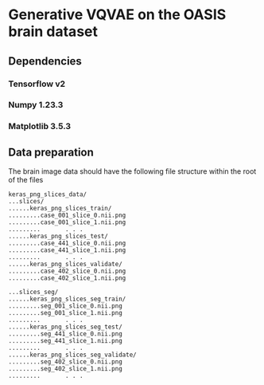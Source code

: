 # Generative VQVAE on the OASIS brain dataset




## Dependencies

### Tensorflow v2
### Numpy 1.23.3
### Matplotlib 3.5.3

## Data preparation

The brain image data should have the following file structure within the root of the files

```
keras_png_slices_data/
...slices/
......keras_png_slices_train/
.........case_001_slice_0.nii.png
.........case_001_slice_1.nii.png
.........       . . . 
......keras_png_slices_test/
.........case_441_slice_0.nii.png
.........case_441_slice_1.nii.png
.........       . . . 
......keras_png_slices_validate/
.........case_402_slice_0.nii.png
.........case_402_slice_1.nii.png

...slices_seg/
......keras_png_slices_seg_train/
.........seg_001_slice_0.nii.png
.........seg_001_slice_1.nii.png
.........       . . . 
......keras_png_slices_seg_test/
.........seg_441_slice_0.nii.png
.........seg_441_slice_1.nii.png
.........       . . . 
......keras_png_slices_seg_validate/
.........seg_402_slice_0.nii.png
.........seg_402_slice_1.nii.png
.........       . . .  

```
